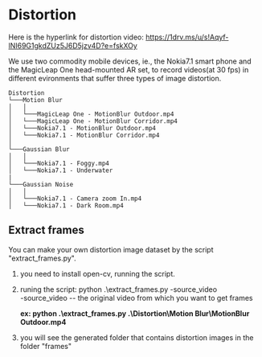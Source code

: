 # Distortion

Here is the hyperlink for distortion video: https://1drv.ms/u/s!Aqyf-lNI69G1gkdZUz5J6D5jzv4D?e=fskXOy

We use two commodity mobile devices, ie., the Nokia7.1 smart phone and the MagicLeap One head-mounted AR set, to record videos(at 30 fps) in different evironments that suffer three types of image distortion.

```
Distortion
└───Motion Blur
│   │
│   └───MagicLeap One - MotionBlur Outdoor.mp4
│   └───MagicLeap One - MotionBlur Corridor.mp4
│   └───Nokia7.1 - MotionBlur Outdoor.mp4
│   └───Nokia7.1 - MotionBlur Corridor.mp4
│   
└───Gaussian Blur
│   │
│   └───Nokia7.1 - Foggy.mp4
│   └───Nokia7.1 - Underwater
|
└───Gaussian Noise
│   │
│   └───Nokia7.1 - Camera zoom In.mp4
│   └───Nokia7.1 - Dark Room.mp4
```



## Extract frames

You can make your own distortion image dataset by the script "extract_frames.py".

1. you need to install open-cv, running the script.
2. runing the script: python .\extract_frames.py -source_video <br>
   -source_video -- the original video from which you want to get frames<br>
   
   **ex: python .\extract_frames.py .\Distortion\Motion Blur\MotionBlur Outdoor.mp4**
4. you will see the generated folder that contains distortion images in the folder "frames"
  
 
